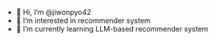- 👋 Hi, I’m @jiwonpyo42
- 👀 I’m interested in recommender system
- 🌱 I’m currently learning LLM-based recommender system


<!---
jiwonpyo42/jiwonpyo42 is a ✨ special ✨ repository because its `README.md` (this file) appears on your GitHub profile.
You can click the Preview link to take a look at your changes.
--->
